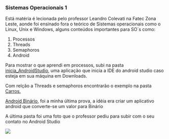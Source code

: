 ### Sistemas Operacionais 1

<p> Está matéria é lecionada pelo professor Leandro Colevati na Fatec Zona Leste, aonde foi ensinado fora o teórico de Sistemas operacionais como o Linux, Unix e Windows, alguns conteúdos importantes para SO´s como:</p>
<ol>
  <li>Processos</li>
  <li>Threads</li>
  <li>Semaphoros</li>
  <li>Android</li>
</ol>

<p> Para mostrar o que aprendi em processos, subi na pasta <a href="inicia_AndroidStudio/AulaProcessos/src">inicia_AndroidStudio</a>, uma aplicação que inicia a IDE do android studio caso esteja em sua máquina em Downloads.</p>
<p>Com relção a Threads e semaphoros encontrarão o exemplo na pasta <a href="Carros/semaforo/src">Carros.</a></p>
<p> <a href="Android_Binario/main/java/com/example/prep3/MainActivy.java">Android Binário</a>, foi a minha última prova, a idéia era criar um aplicativo android que converte-se um valor para Binário</p>
<p>A última pasta foi uma foto que o professor pediu para subir com o seu contato no Android Studio</p>
<img src="PrimeiroAndroidStudio/Anotação 2024-06-06 155413.jpg">
